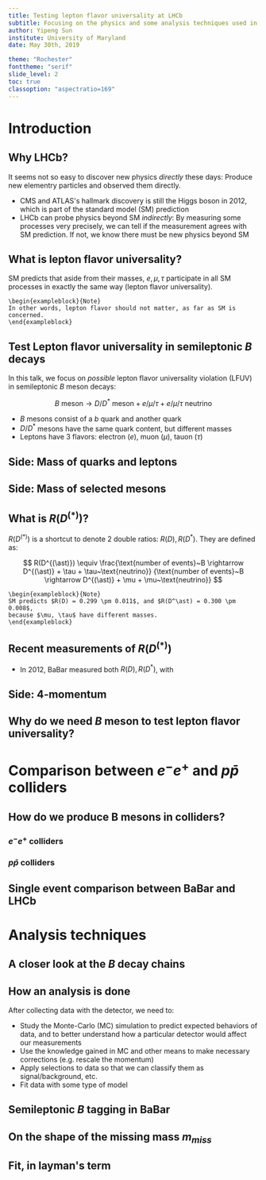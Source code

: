 ```yaml
---
title: Testing lepton flavor universality at LHCb
subtitle: Focusing on the physics and some analysis techniques used in $R(D^{(\ast)})$ analyses
author: Yipeng Sun
institute: University of Maryland
date: May 30th, 2019

theme: "Rochester"
fonttheme: "serif"
slide_level: 2
toc: true
classoption: "aspectratio=169"
---
```


# Introduction
## Why LHCb?

It seems not so easy to discover new physics _directly_ these days: Produce new
elementry particles and observed them directly.

- CMS and ATLAS's hallmark discovery is still the Higgs boson in 2012, which is
  part of the standard model (SM) prediction
- LHCb can probe physics beyond SM _indirectly_: By measuring some processes
  very precisely, we can tell if the measurement agrees with SM prediction. If
  not, we know there must be new physics beyond SM

## What is lepton flavor universality?

SM predicts that aside from their masses, $e, \mu, \tau$ participate in all SM
processes in exactly the same way (lepton flavor universality).

```{=latex}
\begin{exampleblock}{Note}
In other words, lepton flavor should not matter, as far as SM is concerned.
\end{exampleblock}
```

## Test Lepton flavor universality in semileptonic $B$ decays

In this talk, we focus on _possible_ lepton flavor universality
violation (LFUV) in semileptonic $B$ meson decays:

$$
B~\text{meson} \rightarrow D/D^\ast~\text{meson} + e/\mu/\tau + e/\mu/\tau~\text{neutrino}
$$

- $B$ mesons consist of a $b$ quark and another quark
- $D/D^\ast$ mesons have the same quark content, but different masses
- Leptons have 3 flavors: electron ($e$), muon ($\mu$), tauon ($\tau$)

## Side: Mass of quarks and leptons

## Side: Mass of selected mesons


## What is $R(D^{(\ast)})$?

$R(D^{(\ast)})$ is a shortcut to denote 2 double ratios: $R(D), R(D^\ast)$.
They are defined as:

$$
R(D^{(\ast)}) \equiv
\frac{\text{number of events}~B \rightarrow D^{(\ast)} + \tau + \tau~\text{neutrino}}
{\text{number of events}~B \rightarrow D^{(\ast)} + \mu + \mu~\text{neutrino}}
$$

```{=latex}
\begin{exampleblock}{Note}
SM predicts $R(D) = 0.299 \pm 0.011$, and $R(D^\ast) = 0.300 \pm 0.008$,
because $\mu, \tau$ have different masses.
\end{exampleblock}
```

## Recent measurements of $R(D^{(\ast)})$

- In 2012, BaBar measured both $R(D), R(D^\ast)$, with

## Side: 4-momentum


## Why do we need $B$ meson to test lepton flavor universality?



# Comparison between $e^{-}e^{+}$ and $p\bar{p}$ colliders
## How do we produce B mesons in colliders?
### $e^{-}e^{+}$ colliders

### $p\bar{p}$ colliders

## Single event comparison between BaBar and LHCb


# Analysis techniques
## A closer look at the $B$ decay chains

## How an analysis is done

After collecting data with the detector, we need to:

- Study the Monte-Carlo (MC) simulation to predict expected behaviors of data,
  and to better understand how a particular detector would affect our
  measurements
- Use the knowledge gained in MC and other means to make necessary corrections
  (e.g. rescale the momentum)
- Apply selections to data so that we can classify them as signal/background,
  etc.
- Fit data with some type of model

## Semileptonic $B$ tagging in BaBar

## On the shape of the missing mass $m_{miss}$

## Fit, in layman's term
